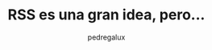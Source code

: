 ---
layout: ../../layouts/PostLayout.astro
title: 'RSS es una gran idea, pero...'
pubDate: 2024-10-05
description: 'Los RSS nos permitieron ordenar la experiencia de leer cosas por la web, saber cuando hay algo nuevo,etc. Pero, todos esos sitios en los que tanta gente ha trabajado con amor para que usted los vea, ¿qué hacemos con ellos?'
author: 'pedregalux'
tags: ["RSS", "techs", "web"]
postimage: ''
---